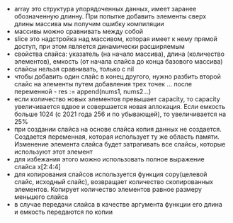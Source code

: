 - array это структура упорядоченных данных, имеет заранее обозначенную длинну. При попытке добавить элементы сверх длины массива мы получим ошибку компиляции
- массивы можно сравнивать между собой
- slice это надстройка над массивом, которая имеет к нему прямой доступ, при этом является динамически расширяемым
- свойства слайса: указатель (на начало массива), длина (количество элементов), емкость (от начала слайса до конца базового массива)
- слайсы нельзя сравнивать, только с nil
- чтобы добавить один слайс в конец другого, нужно разбить второй слайс на элементы путем добавления трех точек ... после переменной - res := append(nums1, nums2...)
- если количество новых элементов превышает capacity, то capacity увеличивается вдвое и совершается новая аллокация. Если емкость больше 1024 (с 2021 года 256 и по убывающей), то увеличивается на 25%
- при создании слайса на основе слайса копия данных не создается. Создается переменная, которая использует ту же область памяти. Изменение элемента слайса будет затрагивать все слайсы, которые используют этот элемент
- для избежания этого можно использовать полное выражение слайса x[2:4:4]
- для копирования слайсов используется функция copy(целевой слайс, исходный слайс), возвращает количество скопированных элементов. Копирует количество элементов равное размеру меньшего слайса
- в случае передачи слайса в качестве аргумента функции его длина и емкость передаются по копии
